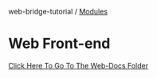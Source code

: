 web-bridge-tutorial / [Modules](modules.md)

# Web Front-end
[Click Here To Go To The Web-Docs Folder](./docs/)
